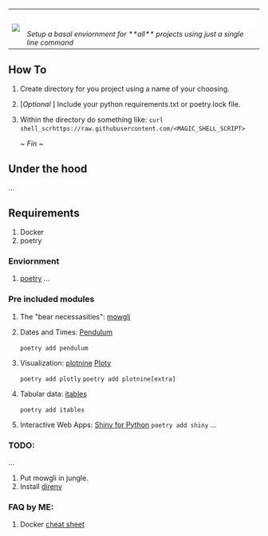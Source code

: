 <table style="width: fit; border: none;" cellspacing="-10" cellpadding="0" border="0">
  <tr>
    <td rowspan="2"><img src="_files/trippin_through_the_jungle.gif"></td>
    <td valign="top"><img src="_files/header.svg" style="width: 100%;"><i>Setup a basal enviornment for **all** projects using just a single line command</i></td>
</table>


## How To
1. Create directory for you project using a name of your choosing.
1. [*Optional* ] Include your python requirements.txt or poetry.lock file.
1. Within the directory do something like: `curl shell_scrhttps://raw.githubusercontent.com/<MAGIC_SHELL_SCRIPT>`

	*~ Fin ~*

## Under the hood
...

## Requirements
1. Docker
2. poetry

### Enviornment
1. [poetry](https://python-poetry.org/docs/)
...

### Pre included modules
1. The "bear necessasities":
	[mowgli](https://github.com/karthikskumar/mowgli/)
	
2. Dates and Times: 
	[Pendulum](https://pendulum.eustace.io/docs/)

	`poetry add pendulum`

3. Visualization: 
	[plotnine](https://github.com/has2k1/plotnine)
	[Ploty](https://plotly.com/python/)
	
	`poetry add plotly`
	`poetry add plotnine[extra]`

4. Tabular data:
	[itables](https://github.com/mwouts/itables/)
	
	`poetry add itables`

5. Interactive Web Apps:
	[Shiny for Python](https://shiny.rstudio.com/py/api/)
	`poetry add shiny`
...

### TODO:
...

1. Put mowgli in jungle.
2. Install [direnv](https://direnv.net/)

### FAQ <subtle>by</subtle> ME:
1. Docker [cheat sheet](https://kapeli.com/cheat_sheets/Dockerfile.docset/Contents/Resources/Documents/index)